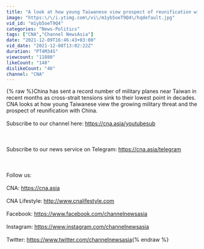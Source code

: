 ```yaml
---
title: "A look at how young Taiwanese view prospect of reunification with China"
image: "https:\/\/i.ytimg.com\/vi\/m1yb5oeT9Q4\/hqdefault.jpg"
vid_id: "m1yb5oeT9Q4"
categories: "News-Politics"
tags: ["CNA","Channel NewsAsia"]
date: "2021-12-09T16:46:43+03:00"
vid_date: "2021-12-08T13:02:22Z"
duration: "PT4M34S"
viewcount: "11880"
likeCount: "148"
dislikeCount: "46"
channel: "CNA"
---
```

{% raw %}China has sent a record number of military planes near Taiwan in recent months as cross-strait tensions sink to their lowest point in decades. CNA looks at how young Taiwanese view the growing military threat and the prospect of reunification with China.<br /><br />Subscribe to our channel here: <a rel="nofollow" target="blank" href="https://cna.asia/youtubesub">https://cna.asia/youtubesub</a> <br /><br /><br /><br />Subscribe to our news service on Telegram: <a rel="nofollow" target="blank" href="https://cna.asia/telegram">https://cna.asia/telegram</a><br /><br /><br /><br />Follow us:<br /><br />CNA: <a rel="nofollow" target="blank" href="https://cna.asia">https://cna.asia</a><br /><br />CNA Lifestyle: <a rel="nofollow" target="blank" href="http://www.cnalifestyle.com">http://www.cnalifestyle.com</a> <br /><br />Facebook: <a rel="nofollow" target="blank" href="https://www.facebook.com/channelnewsasia">https://www.facebook.com/channelnewsasia</a><br /><br />Instagram: <a rel="nofollow" target="blank" href="https://www.instagram.com/channelnewsasia">https://www.instagram.com/channelnewsasia</a><br /><br />Twitter: <a rel="nofollow" target="blank" href="https://www.twitter.com/channelnewsasia">https://www.twitter.com/channelnewsasia</a>{% endraw %}
